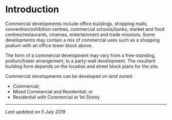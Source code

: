 # Introduction

Commercial developments include office buildings, shopping malls, convention/exhibition centres, commercial schools/banks, market and food centres/restaurants, cinemas, entertainment and trade missions. Some developments may contain a mix of commercial uses such as a shopping podium with an office tower block above.

The form of a commercial development may vary from a free-standing, podium/tower arrangement, to a party-wall development. The resultant building form depends on the location and street block plans for the site.

Commercial developments can be developed on land zoned:

- Commercial;
- Mixed Commercial and Residential; or
- Residential with Commercial at 1st Storey

---

*Last updated on 5 July 2019*
